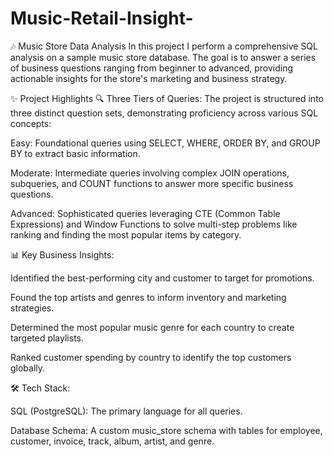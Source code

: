 # Music-Retail-Insight-
🎶 Music Store Data Analysis
In this project I perform a comprehensive SQL analysis on a sample music store database. The goal is to answer a series of business questions ranging from beginner to advanced, providing actionable insights for the store's marketing and business strategy.

✨ Project Highlights
🔍 Three Tiers of Queries: The project is structured into three distinct question sets, demonstrating proficiency across various SQL concepts:

Easy: Foundational queries using SELECT, WHERE, ORDER BY, and GROUP BY to extract basic information.

Moderate: Intermediate queries involving complex JOIN operations, subqueries, and COUNT functions to answer more specific business questions.

Advanced: Sophisticated queries leveraging CTE (Common Table Expressions) and Window Functions to solve multi-step problems like ranking and finding the most popular items by category.

📊 Key Business Insights:

Identified the best-performing city and customer to target for promotions.

Found the top artists and genres to inform inventory and marketing strategies.

Determined the most popular music genre for each country to create targeted playlists.

Ranked customer spending by country to identify the top customers globally.

🛠️ Tech Stack:

SQL (PostgreSQL): The primary language for all queries.

Database Schema: A custom music_store schema with tables for employee, customer, invoice, track, album, artist, and genre.
